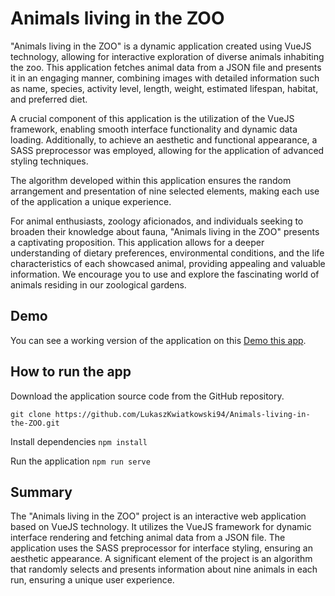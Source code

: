 # Animals living in the ZOO
"Animals living in the ZOO" is a dynamic application created using VueJS technology, allowing for interactive exploration of diverse animals inhabiting the zoo. This application fetches animal data from a JSON file and presents it in an engaging manner, combining images with detailed information such as name, species, activity level, length, weight, estimated lifespan, habitat, and preferred diet.

A crucial component of this application is the utilization of the VueJS framework, enabling smooth interface functionality and dynamic data loading. Additionally, to achieve an aesthetic and functional appearance, a SASS preprocessor was employed, allowing for the application of advanced styling techniques.

The algorithm developed within this application ensures the random arrangement and presentation of nine selected elements, making each use of the application a unique experience.

For animal enthusiasts, zoology aficionados, and individuals seeking to broaden their knowledge about fauna, "Animals living in the ZOO" presents a captivating proposition. This application allows for a deeper understanding of dietary preferences, environmental conditions, and the life characteristics of each showcased animal, providing appealing and valuable information. We encourage you to use and explore the fascinating world of animals residing in our zoological gardens.

## Demo
You can see a working version of the application on this [Demo this app](https://animals.kwiatkowskilukasz.pl/ "Demo this app").

## How to run the app
Download the application source code from the GitHub repository.
```
git clone https://github.com/LukaszKwiatkowski94/Animals-living-in-the-ZOO.git
```

Install dependencies 
```npm install```

Run the application 
```npm run serve```

## Summary
The "Animals living in the ZOO" project is an interactive web application based on VueJS technology. It utilizes the VueJS framework for dynamic interface rendering and fetching animal data from a JSON file. The application uses the SASS preprocessor for interface styling, ensuring an aesthetic appearance. A significant element of the project is an algorithm that randomly selects and presents information about nine animals in each run, ensuring a unique user experience.
